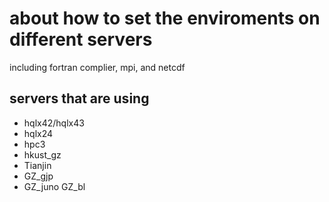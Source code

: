 # about how to set the enviroments on different servers
including fortran complier, mpi, and netcdf

## servers that are using
* hqlx42/hqlx43
* hqlx24
* hpc3
* hkust_gz
* Tianjin
* GZ_gjp
* GZ_juno GZ_bl

